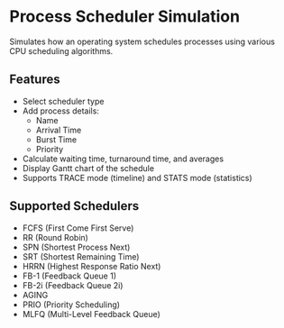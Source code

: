 # Process Scheduler Simulation

Simulates how an operating system schedules processes using various CPU scheduling algorithms.

## Features
- Select scheduler type
- Add process details:
  - Name
  - Arrival Time
  - Burst Time
  - Priority
- Calculate waiting time, turnaround time, and averages
- Display Gantt chart of the schedule
- Supports TRACE mode (timeline) and STATS mode (statistics)

## Supported Schedulers
- FCFS (First Come First Serve)
- RR (Round Robin)
- SPN (Shortest Process Next)
- SRT (Shortest Remaining Time)
- HRRN (Highest Response Ratio Next)
- FB-1 (Feedback Queue 1)
- FB-2i (Feedback Queue 2i)
- AGING
- PRIO (Priority Scheduling)
- MLFQ (Multi-Level Feedback Queue)

